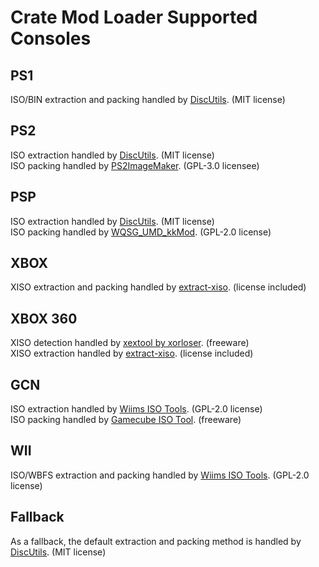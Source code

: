 # Crate Mod Loader Supported Consoles  
  
## PS1
ISO/BIN extraction and packing handled by [DiscUtils](https://github.com/DiscUtils/DiscUtils). (MIT license)  
  
## PS2
ISO extraction handled by [DiscUtils](https://github.com/DiscUtils/DiscUtils). (MIT license)  
ISO packing handled by [PS2ImageMaker](https://github.com/Smartkin/PS2ImageMaker). (GPL-3.0 licensee)  
  
## PSP
ISO extraction handled by [DiscUtils](https://github.com/DiscUtils/DiscUtils). (MIT license)  
ISO packing handled by [WQSG_UMD_kkMod](https://github.com/KyousukeKyaa/WQSG_UMD_kkMod). (GPL-2.0 license)  
  
## XBOX
XISO extraction and packing handled by [extract-xiso](https://github.com/XboxDev/extract-xiso). (license included)  
  
## XBOX 360
XISO detection handled by [xextool by xorloser](http://xorloser.com/blog/?p=395). (freeware)  
XISO extraction handled by [extract-xiso](https://github.com/XboxDev/extract-xiso). (license included)  
  
## GCN
ISO extraction handled by [Wiims ISO Tools](https://wit.wiimm.de/). (GPL-2.0 license)  
ISO packing handled by [Gamecube ISO Tool](http://www.wiibackupmanager.co.uk/gcit.html). (freeware)  

## WII
ISO/WBFS extraction and packing handled by [Wiims ISO Tools](https://wit.wiimm.de/). (GPL-2.0 license)  
  
## Fallback
As a fallback, the default extraction and packing method is handled by [DiscUtils](https://github.com/DiscUtils/DiscUtils). (MIT license)  
